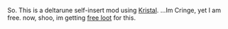 So.
This is a deltarune self-insert mod using [Kristal]( https://github.com/KristalTeam/Kristal).
...Im Cringe, yet I am free.
now, shoo, im getting [free loot](https://summer.hackclub.com) for this.